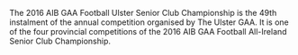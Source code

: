 The 2016 AIB GAA Football Ulster Senior Club Championship is the 49th instalment of the annual competition organised by The Ulster GAA. It is one of the four provincial competitions of the 2016 AIB GAA Football All-Ireland Senior Club Championship.
